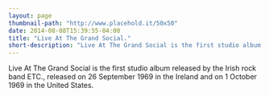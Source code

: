 ```yaml
---
layout: page
thumbnail-path: "http://www.placehold.it/50x50"
date: 2014-08-08T15:39:55-04:00
title: "Live At The Grand Social."
short-description: "Live At The Grand Social is the first studio album released by the Irish rock band ETC., released on 26 September 1969 in the Ireland and on 1 October 1969 in the United States."
---
```


Live At The Grand Social is the first studio album released by the Irish rock band ETC., released on 26 September 1969 in the Ireland and on 1 October 1969 in the United States.